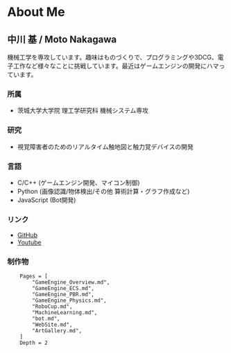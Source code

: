 # About Me

## 中川 基 / Moto Nakagawa
機械工学を専攻しています。趣味はものづくりで、プログラミングや3DCG、電子工作など様々なことに挑戦しています。最近はゲームエンジンの開発にハマっています。

### 所属
- 茨城大学大学院 理工学研究科 機械システム専攻
### 研究
- 視覚障害者のための​リアルタイム触地図と​触力覚デバイスの開発
### 言語
- C/C++ (ゲームエンジン開発、マイコン制御)
- Python (画像認識/物体検出/その他 算術計算・グラフ作成など)
- JavaScript (Bot開発)
### リンク
- [GitHub](https://github.com/namo02268)
- [Youtube](https://www.youtube.com/channel/UC0Z8vkgDEXd3tQuS9wkKQBw)


### 制作物
```@contents
    Pages = [
        "GameEngine_Overview.md",
        "GameEngine_ECS.md",
        "GameEngine_PBR.md",
        "GameEngine_Physics.md",
        "RoboCup.md",
        "MachineLearning.md",
        "bot.md",
        "WebSite.md",
        "ArtGallery.md",
    ]
    Depth = 2
```
